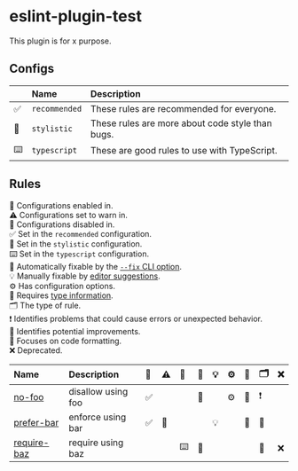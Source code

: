 # eslint-plugin-test

This plugin is for x purpose.

## Configs

<!-- begin auto-generated configs list -->

|    | Name          | Description                                      |
| :- | :------------ | :----------------------------------------------- |
| ✅  | `recommended` | These rules are recommended for everyone.        |
| 🎨 | `stylistic`   | These rules are more about code style than bugs. |
| ⌨️ | `typescript`  | These are good rules to use with TypeScript.     |

<!-- end auto-generated configs list -->

## Rules

<!-- begin auto-generated rules list -->

💼 Configurations enabled in.\
⚠️ Configurations set to warn in.\
🚫 Configurations disabled in.\
✅ Set in the `recommended` configuration.\
🎨 Set in the `stylistic` configuration.\
⌨️ Set in the `typescript` configuration.\
🔧 Automatically fixable by the [`--fix` CLI option](https://eslint.org/docs/user-guide/command-line-interface#--fix).\
💡 Manually fixable by [editor suggestions](https://eslint.org/docs/latest/use/core-concepts#rule-suggestions).\
⚙️ Has configuration options.\
💭 Requires [type information](https://typescript-eslint.io/linting/typed-linting).\
🗂️ The type of rule.\
❗ Identifies problems that could cause errors or unexpected behavior.\
📖 Identifies potential improvements.\
📏 Focuses on code formatting.\
❌ Deprecated.

| Name                                     | Description        | 💼 | ⚠️ | 🚫 | 🔧 | 💡 | ⚙️ | 💭 | 🗂️ | ❌  |
| :--------------------------------------- | :----------------- | :- | :- | :- | :- | :- | :- | :- | :-- | :- |
| [no-foo](docs/rules/no-foo.md)           | disallow using foo | ✅  |    |    | 🔧 |    | ⚙️ | 💭 | ❗   |    |
| [prefer-bar](docs/rules/prefer-bar.md)   | enforce using bar  | ✅  | 🎨 |    |    | 💡 |    | 💭 | 📖  |    |
| [require-baz](docs/rules/require-baz.md) | require using baz  |    |    | ⌨️ | 🔧 |    |    |    | 📏  | ❌  |

<!-- end auto-generated rules list -->
